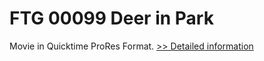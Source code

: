 # FTG 00099 Deer in Park
Movie in Quicktime ProRes Format.
[>> Detailed information](https://secure.shareit.com/shareit/product.html?productid=300652151&affiliateid=200057808)